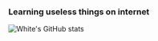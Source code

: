 ### Learning useless things on internet

![White's GitHub stats](https://github-readme-stats.vercel.app/api?username=whiteov3rflow&show_icons=true&theme=radical)
